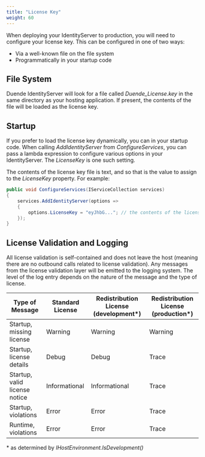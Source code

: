 ```yaml
---
title: "License Key"
weight: 60
---
```


When deploying your IdentityServer to production, you will need to configure your license key.
This can be configured in one of two ways:
* Via a well-known file on the file system
* Programmatically in your startup code

## File System

Duende IdentityServer will look for a file called *Duende_License.key* in the same directory as your hosting application.
If present, the contents of the file will be loaded as the license key.

## Startup

If you prefer to load the license key dynamically, you can in your startup code.
When calling *AddIdentityServer* from *ConfigureServices*, you can pass a lambda expression to configure various options in your IdentityServer.
The *LicenseKey* is one such setting. 

The contents of the license key file is text, and so that is the value to assign to the *LicenseKey* property.
For example:

```csharp
public void ConfigureServices(IServiceCollection services)
{
    services.AddIdentityServer(options =>
    {
        options.LicenseKey = "eyJhbG..."; // the contents of the license key file
    });
}
```

## License Validation and Logging

All license validation is self-contained and does not leave the host (meaning there are no outbound calls related to license validation).
Any messages from the license validation layer will be emitted to the logging system.
The level of the log entry depends on the nature of the message and the type of license.

| Type of Message              | Standard License        | Redistribution License (development*) | Redistribution License (production*) |
|------------------------------|-------------------------|--------------------------------------|---------------------------------------|
| Startup, missing license     | Warning                 | Warning                              | Warning                               |
| Startup, license details     | Debug                   | Debug                                | Trace                                 |
| Startup, valid license notice| Informational           | Informational                        | Trace                                 |
| Startup, violations          | Error                   | Error                                | Trace                                 |
| Runtime, violations          | Error                   | Error                                | Trace                                 |

\* as determined by *IHostEnvironment.IsDevelopment()*
